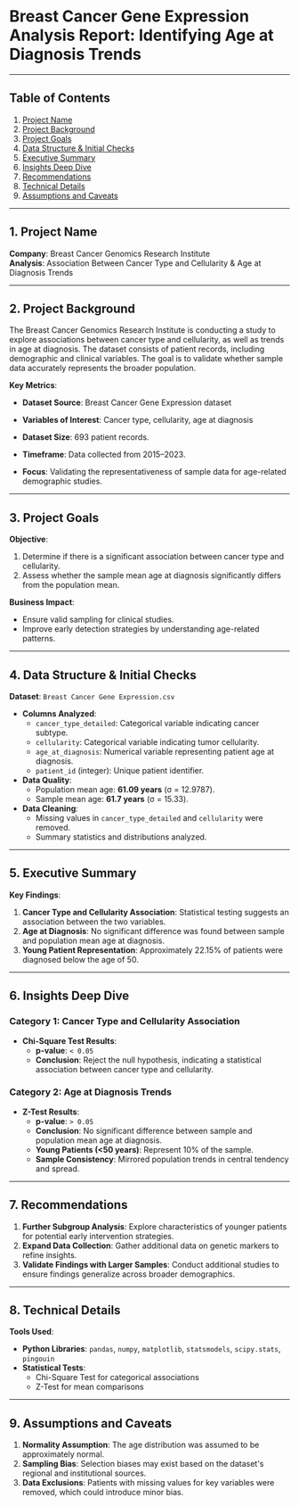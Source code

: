 # Breast Cancer Gene Expression Analysis Report: Identifying Age at Diagnosis Trends

---

## Table of Contents

1. [Project Name](#1-project-name)
2. [Project Background](#2-project-background)
3. [Project Goals](#3-project-goals)
4. [Data Structure & Initial Checks](#4-data-structure--initial-checks)
5. [Executive Summary](#5-executive-summary)
6. [Insights Deep Dive](#6-insights-deep-dive)
7. [Recommendations](#7-recommendations)
8. [Technical Details](#8-technical-details)
9. [Assumptions and Caveats](#9-assumptions-and-caveats)

---

## 1. Project Name

**Company**: Breast Cancer Genomics Research Institute\
**Analysis**: Association Between Cancer Type and Cellularity & Age at Diagnosis Trends

---

## 2. Project Background

The Breast Cancer Genomics Research Institute is conducting a study to explore associations between cancer type and cellularity, as well as trends in age at diagnosis. The dataset consists of patient records, including demographic and clinical variables. The goal is to validate whether sample data accurately represents the broader population.

**Key Metrics**:

- **Dataset Source**: Breast Cancer Gene Expression dataset

- **Variables of Interest**: Cancer type, cellularity, age at diagnosis

- **Dataset Size**: 693 patient records.

- **Timeframe**: Data collected from 2015–2023.

- **Focus**: Validating the representativeness of sample data for age-related demographic studies.

---

## 3. Project Goals

**Objective**:

1. Determine if there is a significant association between cancer type and cellularity.
2. Assess whether the sample mean age at diagnosis significantly differs from the population mean.

**Business Impact**:

- Ensure valid sampling for clinical studies.
- Improve early detection strategies by understanding age-related patterns.

---

## 4. Data Structure & Initial Checks

**Dataset**: `Breast Cancer Gene Expression.csv`

- **Columns Analyzed**:
  - `cancer_type_detailed`: Categorical variable indicating cancer subtype.
  - `cellularity`: Categorical variable indicating tumor cellularity.
  - `age_at_diagnosis`: Numerical variable representing patient age at diagnosis.
  - `patient_id` (integer): Unique patient identifier.
- **Data Quality**:
  - Population mean age: **61.09 years** (σ = 12.9787).
  - Sample mean age: **61.7 years** (σ = 15.33).
- **Data Cleaning**:
  - Missing values in `cancer_type_detailed` and `cellularity` were removed.
  - Summary statistics and distributions analyzed.

---

## 5. Executive Summary

**Key Findings**:

1. **Cancer Type and Cellularity Association**: Statistical testing suggests an association between the two variables.
2. **Age at Diagnosis**: No significant difference was found between sample and population mean age at diagnosis.
3. **Young Patient Representation**: Approximately 22.15% of patients were diagnosed below the age of 50.

---

## 6. Insights Deep Dive

### **Category 1: Cancer Type and Cellularity Association**

- **Chi-Square Test Results**:
  - **p-value**: `< 0.05`
  - **Conclusion**: Reject the null hypothesis, indicating a statistical association between cancer type and cellularity.

### **Category 2: Age at Diagnosis Trends**

- **Z-Test Results**:
  - **p-value**: `> 0.05`
  - **Conclusion**: No significant difference between sample and population mean age at diagnosis.
  - **Young Patients (<50 years)**: Represent 10% of the sample.
  - **Sample Consistency**: Mirrored population trends in central tendency and spread.  

---

## 7. Recommendations

1. **Further Subgroup Analysis**: Explore characteristics of younger patients for potential early intervention strategies.
2. **Expand Data Collection**: Gather additional data on genetic markers to refine insights.
3. **Validate Findings with Larger Samples**: Conduct additional studies to ensure findings generalize across broader demographics.

---

## 8. Technical Details

**Tools Used**:

- **Python Libraries**: `pandas`, `numpy`, `matplotlib`, `statsmodels`, `scipy.stats`, `pingouin`
- **Statistical Tests**:
  - Chi-Square Test for categorical associations
  - Z-Test for mean comparisons

---

## 9. Assumptions and Caveats

1. **Normality Assumption**: The age distribution was assumed to be approximately normal.
2. **Sampling Bias**: Selection biases may exist based on the dataset's regional and institutional sources.
3. **Data Exclusions**: Patients with missing values for key variables were removed, which could introduce minor bias.




